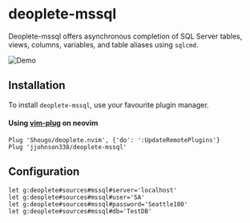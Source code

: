 # deoplete-mssql

Deoplete-mssql offers asynchronous completion of SQL Server tables, views, columns, variables, and table aliases using `sqlcmd`.

![Demo](https://media.giphy.com/media/Joaiuo7wsitkoHXLZ9/giphy.gif)

## Installation

To install `deoplete-mssql`, use your favourite plugin manager.

#### Using [vim-plug](https://github.com/junegunn/vim-plug) on neovim

```vim
Plug 'Shougo/deoplete.nvim', {'do': ':UpdateRemotePlugins'}
Plug 'jjohnson338/deoplete-mssql'
```

## Configuration
```vim
let g:deoplete#sources#mssql#server='localhost'
let g:deoplete#sources#mssql#user='SA'
let g:deoplete#sources#mssql#password='Seattle100'
let g:deoplete#sources#mssql#db='TestDB'
```
